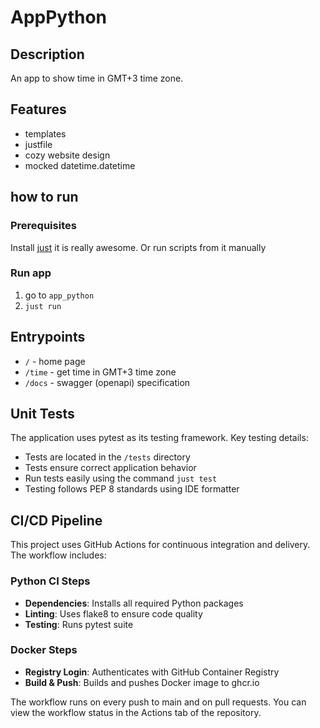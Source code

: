 # AppPython

## Description

An app to show time in GMT+3 time zone.

## Features

- templates
- justfile
- cozy website design
- mocked datetime.datetime

## how to run

### Prerequisites

Install [just](https://github.com/casey/just) it is really awesome. Or run scripts from it manually

### Run app

1. go to `app_python`
2. `just run`

## Entrypoints

- `/` - home page
- `/time` - get time in GMT+3 time zone
- `/docs` - swagger (openapi) specification

## Unit Tests

The application uses pytest as its testing framework. Key testing details:

- Tests are located in the `/tests` directory
- Tests ensure correct application behavior
- Run tests easily using the command `just test`
- Testing follows PEP 8 standards using IDE formatter

## CI/CD Pipeline

This project uses GitHub Actions for continuous integration and delivery. The workflow includes:

### Python CI Steps
- **Dependencies**: Installs all required Python packages
- **Linting**: Uses flake8 to ensure code quality
- **Testing**: Runs pytest suite

### Docker Steps
- **Registry Login**: Authenticates with GitHub Container Registry
- **Build & Push**: Builds and pushes Docker image to ghcr.io

The workflow runs on every push to main and on pull requests. You can view the workflow status in the Actions tab of the repository.
